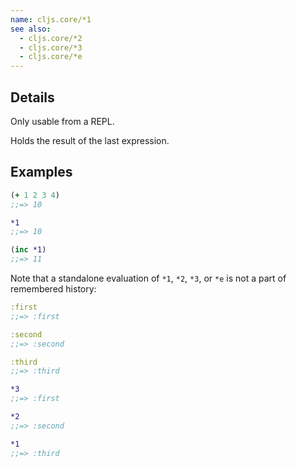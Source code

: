 ```yaml
---
name: cljs.core/*1
see also:
  - cljs.core/*2
  - cljs.core/*3
  - cljs.core/*e
---
```


## Details

Only usable from a REPL.

Holds the result of the last expression.


## Examples

```clj
(+ 1 2 3 4)
;;=> 10

*1
;;=> 10

(inc *1)
;;=> 11
```

Note that a standalone evaluation of `*1`, `*2`, `*3`, or `*e` is not a part of
remembered history:

```clj
:first
;;=> :first

:second
;;=> :second

:third
;;=> :third

*3
;;=> :first

*2
;;=> :second

*1
;;=> :third
```